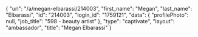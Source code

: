 {
    "url": "\/a\/megan-elbarassi\/214003",
    "first_name": "Megan",
    "last_name": "Elbarassi",
    "id": "214003",
    "login_id": "1759121",
    "data": {
        "profilePhoto": null,
        "job_title": "598 - beauty artist"
    },
    "type": "captivate",
    "layout": "ambassador",
    "title": "Megan Elbarassi"
}